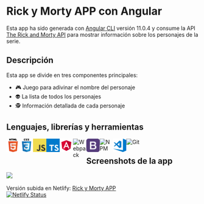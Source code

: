 # Rick y Morty APP con Angular

Esta app ha sido generada con [Angular CLI](https://github.com/angular/angular-cli) versión 11.0.4 y consume la API [The Rick and Morty API](https://rickandmortyapi.com/) para mostrar información sobre los personajes de la serie.

## Descripción

Esta app se divide en tres componentes principales: 
* 🎮 Juego para adivinar el nombre del personaje 
* 👽 La lista de todos los personajes 
* 🕵️ Información detallada de cada personaje

## Lenguajes, librerías y herramientas
<img align="left" alt="HTML5" width="35px" src="https://raw.githubusercontent.com/github/explore/80688e429a7d4ef2fca1e82350fe8e3517d3494d/topics/html/html.png"/>
<img align="left" alt="CSS3" width="35px" src="https://raw.githubusercontent.com/github/explore/80688e429a7d4ef2fca1e82350fe8e3517d3494d/topics/css/css.png"/> 
<img align="left" alt="JavaScript" width="35px" src="https://raw.githubusercontent.com/github/explore/80688e429a7d4ef2fca1e82350fe8e3517d3494d/topics/javascript/javascript.png"/>
<img align="left" alt="TypeScript" width="35px" src="https://raw.githubusercontent.com/github/explore/80688e429a7d4ef2fca1e82350fe8e3517d3494d/topics/typescript/typescript.png"/>
<img align="left" alt="Angular" width="35px" src="https://raw.githubusercontent.com/github/explore/80688e429a7d4ef2fca1e82350fe8e3517d3494d/topics/angular/angular.png"/>
<img align="left" alt="Webpack" width="35px" src="https://www.vectorlogo.zone/logos/js_webpack/js_webpack-icon.svg"/>
<img align="left" alt="Bootstrap" width="35px" src="https://raw.githubusercontent.com/github/explore/80688e429a7d4ef2fca1e82350fe8e3517d3494d/topics/bootstrap/bootstrap.png"/>
<img align="left" alt="NPM" width="35px" src="https://www.vectorlogo.zone/logos/npmjs/npmjs-ar21.svg"/>
<img align="left" alt="Visual Studio Code" width="35px" src="https://raw.githubusercontent.com/github/explore/80688e429a7d4ef2fca1e82350fe8e3517d3494d/topics/visual-studio-code/visual-studio-code.png"/>
<img align="left" alt="Git" width="35px" src="https://www.vectorlogo.zone/logos/git-scm/git-scm-icon.svg"/><br/>

## Screenshots de la app

<a href="https://mcasal-angular-api.netlify.app">
  <img src="https://user-images.githubusercontent.com/60666104/118625726-8bb36a00-b7ca-11eb-91ac-9479cbf92ffb.gif"/>
</a>



Versión subida en Netlify: [Rick y Morty APP](mcasal-angular-api.netlify.app)<br/>
[![Netlify Status](https://api.netlify.com/api/v1/badges/55c39d29-79ac-4d18-ac6f-2f873c822136/deploy-status)](https://app.netlify.com/sites/mcasal-angular-api/deploys)
